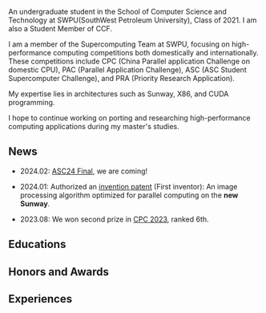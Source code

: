 An undergraduate student in the School of Computer Science and Technology at SWPU(SouthWest Petroleum University), Class of 2021. I am also a Student Member of CCF.

I am a member of the Supercomputing Team at SWPU, focusing on high-performance computing competitions both domestically and internationally. These competitions include CPC (China Parallel application Challenge on domestic CPU), PAC (Parallel Application Challenge), ASC (ASC Student Supercomputer Challenge), and PRA (Priority Research Application). 

My expertise lies in architectures such as Sunway, X86, and CUDA programming.

I hope to continue working on porting and researching high-performance computing applications during my master's studies.

## News

- 2024.02: [ASC24 Final](http://www.asc-events.org/StudentChallenge/Finals.html), we are coming!

- 2024.01: Authorized an [invention patent](docs/patent.pdf) (First inventor): An image processing algorithm optimized for parallel computing on the **new Sunway**.
- 2023.08: We won second prize in [CPC 2023](https://mp.weixin.qq.com/s/B6SLQ9-q2xjWaIEnGokmRw), ranked 6th.

## Educations



## Honors and Awards



## Experiences

